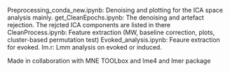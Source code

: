 Preprocessing_conda_new.ipynb: Denoising and plotting for the ICA space analysis mainly.
get_CleanEpochs.ipynb: The denoising and artefact rejection. The rejcted ICA components are listed in there
CleanProcess.ipynb: Feature extraction (MW, baseline correction, plots, cluster-based permutation test)
Evoked_analysis.ipynb: Feaure extraction for evoked.
lm.r: Lmm analysis on evoked or induced.

Made in collaboration with MNE TOOLbox and lme4 and lmer package
